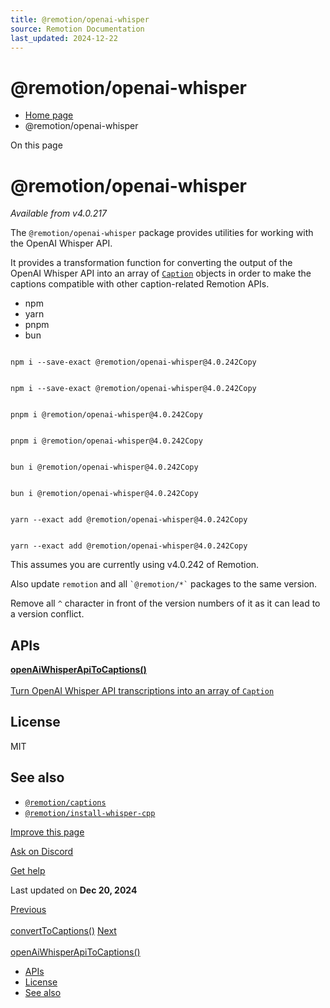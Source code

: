 ```yaml
---
title: @remotion/openai-whisper
source: Remotion Documentation
last_updated: 2024-12-22
---
```


# @remotion/openai-whisper

- [Home page](/)
- @remotion/openai-whisper

On this page

# @remotion/openai-whisper

_Available from v4.0.217_

The `@remotion/openai-whisper` package provides utilities for working with the OpenAI Whisper API.

It provides a transformation function for converting the output of the OpenAI Whisper API into an array of [`Caption`](/docs/captions/caption) objects in order to make the captions compatible with other caption-related Remotion APIs.

- npm
- yarn
- pnpm
- bun

```

npm i --save-exact @remotion/openai-whisper@4.0.242Copy
```

```

npm i --save-exact @remotion/openai-whisper@4.0.242Copy
```

```

pnpm i @remotion/openai-whisper@4.0.242Copy
```

```

pnpm i @remotion/openai-whisper@4.0.242Copy
```

```

bun i @remotion/openai-whisper@4.0.242Copy
```

```

bun i @remotion/openai-whisper@4.0.242Copy
```

```

yarn --exact add @remotion/openai-whisper@4.0.242Copy
```

```

yarn --exact add @remotion/openai-whisper@4.0.242Copy
```

This assumes you are currently using v4.0.242 of Remotion.

Also update `remotion` and all `` `@remotion/*` `` packages to the same version.

Remove all `^` character in front of the version numbers of it as it can lead to a version conflict.

## APIs [​](\#apis "Direct link to APIs")

[**openAiWhisperApiToCaptions()** \
\
Turn OpenAI Whisper API transcriptions into an array of `Caption`](/docs/openai-whisper/openai-whisper-api-to-captions)

## License [​](\#license "Direct link to License")

MIT

## See also [​](\#see-also "Direct link to See also")

- [`@remotion/captions`](/docs/captions)
- [`@remotion/install-whisper-cpp`](/docs/install-whisper-cpp)

[Improve this page](https://github.com/remotion-dev/remotion/edit/main/packages/docs/docs/openai-whisper/index.mdx)

[Ask on Discord](https://remotion.dev/discord)

[Get help](/docs/get-help)

Last updated on **Dec 20, 2024**

[Previous\
\
convertToCaptions()](/docs/install-whisper-cpp/convert-to-captions) [Next\
\
openAiWhisperApiToCaptions()](/docs/openai-whisper/openai-whisper-api-to-captions)

- [APIs](#apis)
- [License](#license)
- [See also](#see-also)
